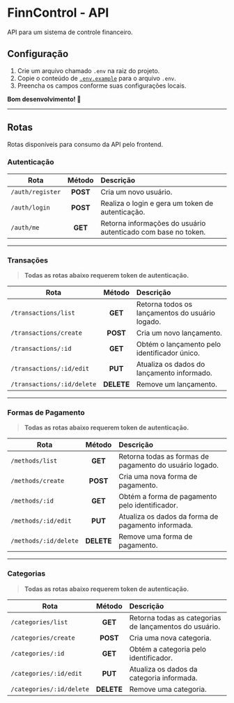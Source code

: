 # FinnControl - API

API para um sistema de controle financeiro.

## Configuração

1. Crie um arquivo chamado `.env` na raiz do projeto.
2. Copie o conteúdo de [`.env.example`](./.env.example) para o arquivo `.env`.
3. Preencha os campos conforme suas configurações locais.

**Bom desenvolvimento! 🚀**

---

## Rotas

Rotas disponíveis para consumo da API pelo frontend.

### Autenticação

| Rota             |  Método  | Descrição                                                     |
| ---------------- | :------: | :------------------------------------------------------------ |
| `/auth/register` | **POST** | Cria um novo usuário.                                         |
| `/auth/login`    | **POST** | Realiza o login e gera um token de autenticação.              |
| `/auth/me`       | **GET**  | Retorna informações do usuário autenticado com base no token. |

---

### Transações

> **Todas as rotas abaixo requerem token de autenticação.**

| Rota                       |   Método   | Descrição                                       |
| -------------------------- | :--------: | :---------------------------------------------- |
| `/transactions/list`       |  **GET**   | Retorna todos os lançamentos do usuário logado. |
| `/transactions/create`     |  **POST**  | Cria um novo lançamento.                        |
| `/transactions/:id`        |  **GET**   | Obtém o lançamento pelo identificador único.    |
| `/transactions/:id/edit`   |  **PUT**   | Atualiza os dados do lançamento informado.      |
| `/transactions/:id/delete` | **DELETE** | Remove um lançamento.                           |

---

### Formas de Pagamento

> **Todas as rotas abaixo requerem token de autenticação.**

| Rota                  |   Método   | Descrição                                               |
| --------------------- | :--------: | :------------------------------------------------------ |
| `/methods/list`       |  **GET**   | Retorna todas as formas de pagamento do usuário logado. |
| `/methods/create`     |  **POST**  | Cria uma nova forma de pagamento.                       |
| `/methods/:id`        |  **GET**   | Obtém a forma de pagamento pelo identificador.          |
| `/methods/:id/edit`   |  **PUT**   | Atualiza os dados da forma de pagamento informada.      |
| `/methods/:id/delete` | **DELETE** | Remove uma forma de pagamento.                          |

---

### Categorias

> **Todas as rotas abaixo requerem token de autenticação.**

| Rota                     |   Método   | Descrição                                              |
| ------------------------ | :--------: | :----------------------------------------------------- |
| `/categories/list`       |  **GET**   | Retorna todas as categorias de lançamentos do usuário. |
| `/categories/create`     |  **POST**  | Cria uma nova categoria.                               |
| `/categories/:id`        |  **GET**   | Obtém a categoria pelo identificador.                  |
| `/categories/:id/edit`   |  **PUT**   | Atualiza os dados da categoria informada.              |
| `/categories/:id/delete` | **DELETE** | Remove uma categoria.                                  |
